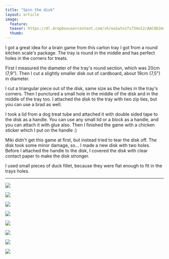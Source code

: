 ```yaml
---
title: "Spin the disk"
layout: article
image:
  feature:
  teaser: https://dl.dropboxusercontent.com/sh/ea1wtnz7z734o12/AACQK2mvYzaxqwZfMqqjIxwYa/aktivointi/kiekon-pyoritys/DSC57855-245px.jpg
  thumb:
---
```


I got a great idea for a brain game from this carton tray I got from a round kitchen scale's package. The tray is round in the middle and has perfect holes in the corners for treats.

First I measured the diameter of the tray's round section, which was 20cm (7,9"). Then I cut a slightly smaller disk out of cardboard, about 19cm (7,5") in diameter.

I cut a triangular piece out of the disk, same size as the holes in the tray's corners. Then I punctured a small hole in the middle of the disk and in the middle of the tray too. I attached the disk to the tray with two zip ties, but you can use a brad as well.

I took a lid from a dog treat tube and attached it with double sided tape to the disk as a handle. You can use any small lid or a block as a handle, and you can attach it with glue also. Then I finished the game with a chicken sticker which I put on the handle :)

Miki didn't get this game at first, but instead tried to tear the disk off. The disk took some minor damage, so... I made a new disk with two holes. Before I attached the handle to the disk, I covered the disk with clear
contact paper to make the disk stronger.

I used small pieces of duck fillet, because they were flat enough to fit in the trays holes.

---

[![](https://dl.dropboxusercontent.com/sh/ea1wtnz7z734o12/AAD4DxMB5H3nPvBD3M4EGOp0a/aktivointi/kiekon-pyoritys/DSC57798-800px.jpg)](https://dl.dropboxusercontent.com/sh/ea1wtnz7z734o12/AABkpnoTkOz7H8LYZy9T-fCKa/aktivointi/kiekon-pyoritys/DSC57798.jpg)

[![](https://dl.dropboxusercontent.com/sh/ea1wtnz7z734o12/AAApjyWxKlMm7T1z2Eu9Ycsxa/aktivointi/kiekon-pyoritys/DSC57802-800px.jpg)](https://dl.dropboxusercontent.com/sh/ea1wtnz7z734o12/AAAsENO4TKDwC6hnyCOoKboUa/aktivointi/kiekon-pyoritys/DSC57802.jpg)

[![](https://dl.dropboxusercontent.com/sh/ea1wtnz7z734o12/AADQ-seMMSrS_D9c6RZhuQEYa/aktivointi/kiekon-pyoritys/DSC57812-800px.jpg)](https://dl.dropboxusercontent.com/sh/ea1wtnz7z734o12/AAB0zp9FJCOmpu4B0L_Qru0oa/aktivointi/kiekon-pyoritys/DSC57812.jpg)

[![](https://dl.dropboxusercontent.com/sh/ea1wtnz7z734o12/AABJHs_U5dGWmxs1myk5THEua/aktivointi/kiekon-pyoritys/DSC57866-800px.jpg)](https://dl.dropboxusercontent.com/sh/ea1wtnz7z734o12/AADR5Z4HBQ5X6ssd9TOim_Gsa/aktivointi/kiekon-pyoritys/DSC57866.jpg)

[![](https://dl.dropboxusercontent.com/sh/ea1wtnz7z734o12/AADP-tCmuq-uaWU2sgTysLZwa/aktivointi/kiekon-pyoritys/DSC57855-800px.jpg)](https://dl.dropboxusercontent.com/sh/ea1wtnz7z734o12/AAC-epYxDd9fW49UwMysinRMa/aktivointi/kiekon-pyoritys/DSC57855.jpg)

[![](https://dl.dropboxusercontent.com/sh/ea1wtnz7z734o12/AAAqkQO88kYANB9JKUsnbrAea/aktivointi/kiekon-pyoritys/DSC57772-800px.jpg)](https://dl.dropboxusercontent.com/sh/ea1wtnz7z734o12/AABGsB8EPsU-BH8zYT-eCr1ia/aktivointi/kiekon-pyoritys/DSC57772.jpg)

[![](https://dl.dropboxusercontent.com/sh/ea1wtnz7z734o12/AABPQejZ9jCGXLz50bsplHPVa/aktivointi/kiekon-pyoritys/DSC57789-800px.jpg)](https://dl.dropboxusercontent.com/sh/ea1wtnz7z734o12/AAC72PPydoBT9Om7irt58VjZa/aktivointi/kiekon-pyoritys/DSC57789.jpg)

[![](https://dl.dropboxusercontent.com/sh/ea1wtnz7z734o12/AADg_YiqaoIdfwETXqoTVeuwa/aktivointi/kiekon-pyoritys/DSC57795-800px.jpg)](https://dl.dropboxusercontent.com/sh/ea1wtnz7z734o12/AABcx8b-hAx0uUTjXWaKvpoqa/aktivointi/kiekon-pyoritys/DSC57795.jpg)
